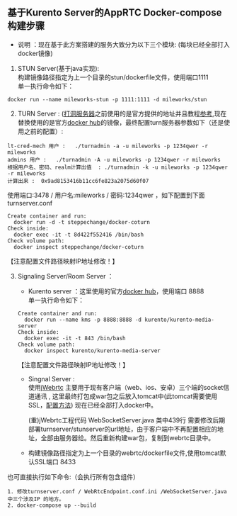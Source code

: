 ## 基于Kurento Server的AppRTC Docker-compose构建步骤  

- 说明 ：现在基于此方案搭建的服务大致分为以下三个模块: (每块已经全部打入docker镜像)  

1. STUN Server(基于java实现):  
构建镜像路径指定为上一个目录的stun/dockerfile文件，使用端口1111    
单一执行命令如下：
```
docker run --name mileworks-stun -p 1111:1111 -d mileworks/stun  
```
2. TURN Server : ([打洞服务器](https://github.com/coturn/coturn)之前使用的是官方提供的地址并且教程[参考](https://blog.csdn.net/day_day_up1991/article/details/52253892),现在替换使用的是官方[docker hub](https://store.docker.com/community/images/steppechange/docker-coturn)的镜像，最终配置turn服务器参数如下（还是使用之前的配置）:  
```
lt-cred-mech 用户 :   ./turnadmin -a -u mileworks -p 1234qwer -r mileworks
admins 用户 :   ./turnadmin -A -u mileworks -p 1234qwer -r mileworks
根据用户名、密码、realm计算出值  : ./turnadmin -k -u mileworks -p 1234qwer -r mileworks
计算出来 :  0x9ad8153416b11cc6fe823a2075d60f07
```
使用端口:3478 / 用户名:mileworks / 密码:1234qwer ，如下配置到下面 turnserver.conf
```
Create container and run:
  docker run -d -t steppechange/docker-coturn
Check inside:
  docker exec -it -t 8d422f552416 /bin/bash
Check volume path:
  docker inspect steppechange/docker-coturn
```
【注意配置文件路径映射IP地址修改！】

3. Signaling Server/Room Server ：
    - Kurento server ：这里使用的官方[docker hub](https://store.docker.com/community/images/kurento/kurento-media-server)，使用端口 8888  
    单一执行命令如下：
    ```
    Create container and run:
      docker run --name kms -p 8888:8888 -d kurento/kurento-media-server  
    Check inside:
      docker exec -it -t 843 /bin/bash
    Check volume path:
      docker inspect kurento/kurento-media-server
    ```
    【注意配置文件路径映射IP地址修改！】

    - Singnal Server :   
      使用[jWebrtc](https://github.com/inspiraluna/AppRTC-Kurento)
      主要用于现有客户端（web、ios、安卓）三个端的socket信道通讯 , 这里最终打包成war包之后放入tomcat中(此tomcat需要使用SSL，[配置方法](https://www.oschina.net/question/12_23148))
      现在已经全部打入docker中。  

      (重)jWebrtc工程代码 WebSocketServer.java 类中439行 需要修改后期部署turnserver/stunserver的url地址，由于客户端中不再配置相应的地址，全部由服务器给。然后重新构建war包，复制到webrtc目录中。

    - 构建镜像路径指定为上一个目录的webrtc/dockerfile文件,使用tomcat默认SSL端口 8433

也可直接执行如下命令:（会执行所有包含组件）
```
1. 修改turnserver.conf / WebRtcEndpoint.conf.ini /WebSocketServer.java 中三个涉及IP 的地方。
2. docker-compose up --build 
```

